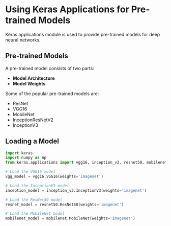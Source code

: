# Using Keras Applications for Pre-trained Models

Keras applications module is used to provide pre-trained models for deep neural networks.

## Pre-trained Models

A pre-trained model consists of two parts:
- **Model Architecture**
- **Model Weights**

Some of the popular pre-trained models are:
- ResNet
- VGG16
- MobileNet
- InceptionResNetV2
- InceptionV3

## Loading a Model

```python
import keras
import numpy as np
from keras.applications import vgg16, inception_v3, resnet50, mobilenet

# Load the VGG16 model
vgg_model = vgg16.VGG16(weights='imagenet')

# Load the InceptionV3 model
inception_model = inception_v3.InceptionV3(weights='imagenet')

# Load the ResNet50 model
resnet_model = resnet50.ResNet50(weights='imagenet')

# Load the MobileNet model
mobilenet_model = mobilenet.MobileNet(weights='imagenet')


